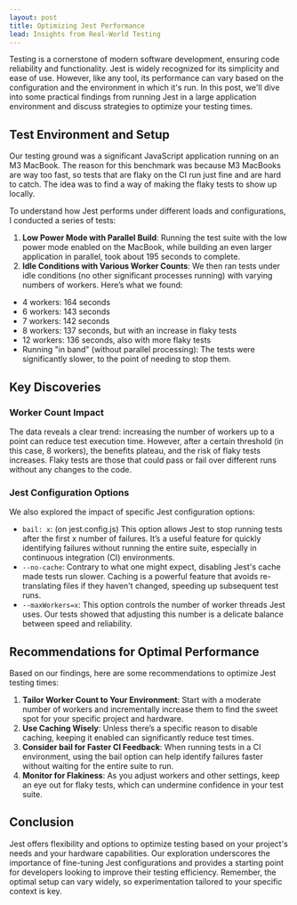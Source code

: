 ```yaml
---
layout: post
title: Optimizing Jest Performance
lead: Insights from Real-World Testing
---
```


Testing is a cornerstone of modern software development, ensuring code reliability and functionality. Jest is widely recognized for its simplicity and ease of use. However, like any tool, its performance can vary based on the configuration and the environment in which it's run. In this post, we'll dive into some practical findings from running Jest in a large application environment and discuss strategies to optimize your testing times.

## Test Environment and Setup

Our testing ground was a significant JavaScript application running on an M3 MacBook. The reason for this benchmark was because M3 MacBooks are way too fast, so tests that are flaky on the CI run just fine and are hard to catch. The idea was to find a way of making the flaky tests to show up locally.

To understand how Jest performs under different loads and configurations, I conducted a series of tests:

1. **Low Power Mode with Parallel Build**: Running the test suite with the low power mode enabled on the MacBook, while building an even larger application in parallel, took about 195 seconds to complete.
1. **Idle Conditions with Various Worker Counts**: We then ran tests under idle conditions (no other significant processes running) with varying numbers of workers. Here’s what we found:

- 4 workers: 164 seconds
- 6 workers: 143 seconds
- 7 workers: 142 seconds
- 8 workers: 137 seconds, but with an increase in flaky tests
- 12 workers: 136 seconds, also with more flaky tests
- Running "in band" (without parallel processing): The tests were significantly slower, to the point of needing to stop them.

## Key Discoveries

### Worker Count Impact

The data reveals a clear trend: increasing the number of workers up to a point can reduce test execution time. However, after a certain threshold (in this case, 8 workers), the benefits plateau, and the risk of flaky tests increases. Flaky tests are those that could pass or fail over different runs without any changes to the code.

### Jest Configuration Options

We also explored the impact of specific Jest configuration options:

- `bail: x`: (on jest.config.js) This option allows Jest to stop running tests after the first x number of failures. It’s a useful feature for quickly identifying failures without running the entire suite, especially in continuous integration (CI) environments.
- `--no-cache`: Contrary to what one might expect, disabling Jest's cache made tests run slower. Caching is a powerful feature that avoids re-translating files if they haven't changed, speeding up subsequent test runs.
- `--maxWorkers=x`: This option controls the number of worker threads Jest uses. Our tests showed that adjusting this number is a delicate balance between speed and reliability.

## Recommendations for Optimal Performance

Based on our findings, here are some recommendations to optimize Jest testing times:

1. **Tailor Worker Count to Your Environment**: Start with a moderate number of workers and incrementally increase them to find the sweet spot for your specific project and hardware.
1. **Use Caching Wisely**: Unless there’s a specific reason to disable caching, keeping it enabled can significantly reduce test times.
1. **Consider bail for Faster CI Feedback**: When running tests in a CI environment, using the bail option can help identify failures faster without waiting for the entire suite to run.
1. **Monitor for Flakiness**: As you adjust workers and other settings, keep an eye out for flaky tests, which can undermine confidence in your test suite.

## Conclusion

Jest offers flexibility and options to optimize testing based on your project's needs and your hardware capabilities. Our exploration underscores the importance of fine-tuning Jest configurations and provides a starting point for developers looking to improve their testing efficiency. Remember, the optimal setup can vary widely, so experimentation tailored to your specific context is key.
